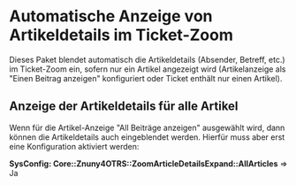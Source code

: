 # Automatische Anzeige von Artikeldetails im Ticket-Zoom

Dieses Paket blendet automatisch die Artikeldetails (Absender, Betreff, etc.) im Ticket-Zoom ein, sofern nur ein Artikel angezeigt wird (Artikelanzeige als "Einen Beitrag anzeigen" konfiguriert oder Ticket enthält nur einen Artikel).

## Anzeige der Artikeldetails für alle Artikel

Wenn für die Artikel-Anzeige "All Beiträge anzeigen" ausgewählt wird, dann können die Artikeldetails auch eingeblendet werden. Hierfür muss aber erst eine Konfiguration aktiviert werden:

**SysConfig: Core::Znuny4OTRS::ZoomArticleDetailsExpand::AllArticles** => Ja
